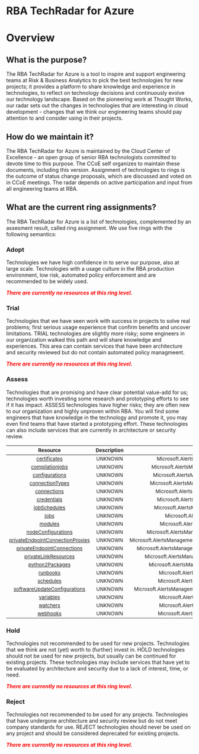 
RBA TechRadar for Azure
=======================

# Overview

## What is the purpose?


The RBA TechRadar for Azure is a tool to inspire and support engineering teams at Risk & Business Analytics to pick the best technologies for new projects; it provides a platform to share knowledge and experience in technologies, to reflect on technology decisions and continuously evolve our technology landscape.  Based on the pioneering work at Thought Works, our radar sets out the changes in technologies that are interesting in cloud development - changes that we think our engineering teams should pay attention to and consider using in their projects.
## How do we maintain it?


The RBA TechRadar for Azure is maintained by the Cloud Center of Excellence - an open group of senior RBA technologists committed to devote time to this purpose.  The CCoE self organizes to maintain these documents, including this version.  Assignment of technologies to rings is the outcome of status change proposals, which are discussed and voted on in CCoE meetings.  The radar depends on active participation and input from all engineering teams at RBA.
## What are the current ring assignments?


The RBA TechRadar for Azure is a list of technologies, complemented by an assesment result, called ring assignment.  We use five rings with the following semantics:
### Adopt


Technologies we have high confidence in to serve our purpose, also at large scale.  Technologies with a usage culture in the RBA production environment, low risk, automated policy enforcement and are recommended to be widely used.  
  
***<font color="red"> There are currently no resources at this ring level. </font>***
### Trial


Technologies that we have seen work with success in projects to solve real problems;  first serious usage experience that confirm benefits and uncover limitations.  TRIAL technologies are slightly more risky; some engineers in our organization walked this path and will share knowledge and experiences.  This area can contain services that have been architecture and security reviewed but do not contain automated policy managmeent.  
  
***<font color="red"> There are currently no resources at this ring level. </font>***
### Assess


Technologies that are promising and have clear potential value-add for us; technologies worth investing some research and prototyping efforts to see if it has impact.  ASSESS technologies have higher risks;  they are often new to our organization and highly unproven within RBA.  You will find some engineers that have knowledge in the technology and promote it, you may even find teams that have started a prototyping effort.  These technologies can also include services that are currently in architecture or security review.  

|<sub>Resource</sub>|<sub>Description</sub>|<sub>Path</sub>|<sub>Status</sub>|
| :---: | :---: | :---: | :---: |
|<sub>[certificates](https://github.com/openrba/python-azure-techradar/tree/master/Microsoft.AlertsManagement/automationAccounts/certificates)</sub>|<sub>UNKNOWN</sub>|<sub>Microsoft.AlertsManagement/automationAccounts/certificates</sub>|<sub>ASSESS</sub>|
|<sub>[compilationjobs](https://github.com/openrba/python-azure-techradar/tree/master/Microsoft.AlertsManagement/automationAccounts/compilationjobs)</sub>|<sub>UNKNOWN</sub>|<sub>Microsoft.AlertsManagement/automationAccounts/compilationjobs</sub>|<sub>ASSESS</sub>|
|<sub>[configurations](https://github.com/openrba/python-azure-techradar/tree/master/Microsoft.AlertsManagement/automationAccounts/configurations)</sub>|<sub>UNKNOWN</sub>|<sub>Microsoft.AlertsManagement/automationAccounts/configurations</sub>|<sub>ASSESS</sub>|
|<sub>[connectionTypes](https://github.com/openrba/python-azure-techradar/tree/master/Microsoft.AlertsManagement/automationAccounts/connectionTypes)</sub>|<sub>UNKNOWN</sub>|<sub>Microsoft.AlertsManagement/automationAccounts/connectionTypes</sub>|<sub>ASSESS</sub>|
|<sub>[connections](https://github.com/openrba/python-azure-techradar/tree/master/Microsoft.AlertsManagement/automationAccounts/connections)</sub>|<sub>UNKNOWN</sub>|<sub>Microsoft.AlertsManagement/automationAccounts/connections</sub>|<sub>ASSESS</sub>|
|<sub>[credentials](https://github.com/openrba/python-azure-techradar/tree/master/Microsoft.AlertsManagement/automationAccounts/credentials)</sub>|<sub>UNKNOWN</sub>|<sub>Microsoft.AlertsManagement/automationAccounts/credentials</sub>|<sub>ASSESS</sub>|
|<sub>[jobSchedules](https://github.com/openrba/python-azure-techradar/tree/master/Microsoft.AlertsManagement/automationAccounts/jobSchedules)</sub>|<sub>UNKNOWN</sub>|<sub>Microsoft.AlertsManagement/automationAccounts/jobSchedules</sub>|<sub>ASSESS</sub>|
|<sub>[jobs](https://github.com/openrba/python-azure-techradar/tree/master/Microsoft.AlertsManagement/automationAccounts/jobs)</sub>|<sub>UNKNOWN</sub>|<sub>Microsoft.AlertsManagement/automationAccounts/jobs</sub>|<sub>ASSESS</sub>|
|<sub>[modules](https://github.com/openrba/python-azure-techradar/tree/master/Microsoft.AlertsManagement/automationAccounts/modules)</sub>|<sub>UNKNOWN</sub>|<sub>Microsoft.AlertsManagement/automationAccounts/modules</sub>|<sub>ASSESS</sub>|
|<sub>[nodeConfigurations](https://github.com/openrba/python-azure-techradar/tree/master/Microsoft.AlertsManagement/automationAccounts/nodeConfigurations)</sub>|<sub>UNKNOWN</sub>|<sub>Microsoft.AlertsManagement/automationAccounts/nodeConfigurations</sub>|<sub>ASSESS</sub>|
|<sub>[privateEndpointConnectionProxies](https://github.com/openrba/python-azure-techradar/tree/master/Microsoft.AlertsManagement/automationAccounts/privateEndpointConnectionProxies)</sub>|<sub>UNKNOWN</sub>|<sub>Microsoft.AlertsManagement/automationAccounts/privateEndpointConnectionProxies</sub>|<sub>ASSESS</sub>|
|<sub>[privateEndpointConnections](https://github.com/openrba/python-azure-techradar/tree/master/Microsoft.AlertsManagement/automationAccounts/privateEndpointConnections)</sub>|<sub>UNKNOWN</sub>|<sub>Microsoft.AlertsManagement/automationAccounts/privateEndpointConnections</sub>|<sub>ASSESS</sub>|
|<sub>[privateLinkResources](https://github.com/openrba/python-azure-techradar/tree/master/Microsoft.AlertsManagement/automationAccounts/privateLinkResources)</sub>|<sub>UNKNOWN</sub>|<sub>Microsoft.AlertsManagement/automationAccounts/privateLinkResources</sub>|<sub>ASSESS</sub>|
|<sub>[python2Packages](https://github.com/openrba/python-azure-techradar/tree/master/Microsoft.AlertsManagement/automationAccounts/python2Packages)</sub>|<sub>UNKNOWN</sub>|<sub>Microsoft.AlertsManagement/automationAccounts/python2Packages</sub>|<sub>ASSESS</sub>|
|<sub>[runbooks](https://github.com/openrba/python-azure-techradar/tree/master/Microsoft.AlertsManagement/automationAccounts/runbooks)</sub>|<sub>UNKNOWN</sub>|<sub>Microsoft.AlertsManagement/automationAccounts/runbooks</sub>|<sub>ASSESS</sub>|
|<sub>[schedules](https://github.com/openrba/python-azure-techradar/tree/master/Microsoft.AlertsManagement/automationAccounts/schedules)</sub>|<sub>UNKNOWN</sub>|<sub>Microsoft.AlertsManagement/automationAccounts/schedules</sub>|<sub>ASSESS</sub>|
|<sub>[softwareUpdateConfigurations](https://github.com/openrba/python-azure-techradar/tree/master/Microsoft.AlertsManagement/automationAccounts/softwareUpdateConfigurations)</sub>|<sub>UNKNOWN</sub>|<sub>Microsoft.AlertsManagement/automationAccounts/softwareUpdateConfigurations</sub>|<sub>ASSESS</sub>|
|<sub>[variables](https://github.com/openrba/python-azure-techradar/tree/master/Microsoft.AlertsManagement/automationAccounts/variables)</sub>|<sub>UNKNOWN</sub>|<sub>Microsoft.AlertsManagement/automationAccounts/variables</sub>|<sub>ASSESS</sub>|
|<sub>[watchers](https://github.com/openrba/python-azure-techradar/tree/master/Microsoft.AlertsManagement/automationAccounts/watchers)</sub>|<sub>UNKNOWN</sub>|<sub>Microsoft.AlertsManagement/automationAccounts/watchers</sub>|<sub>ASSESS</sub>|
|<sub>[webhooks](https://github.com/openrba/python-azure-techradar/tree/master/Microsoft.AlertsManagement/automationAccounts/webhooks)</sub>|<sub>UNKNOWN</sub>|<sub>Microsoft.AlertsManagement/automationAccounts/webhooks</sub>|<sub>ASSESS</sub>|

### Hold


Technologies not recommended to be used for new projects. Technologies that we think are not (yet) worth to (further) invest in.  HOLD technologies should not be used for new projects, but usually can be continued for existing projects.  These technologies may include services that have yet to be evaluated by architecture and security due to a lack of interest, time, or need.  
  
***<font color="red"> There are currently no resources at this ring level. </font>***
### Reject


Technologies not recommended to be used for any projects. Technologies that have undergone architecture and security review but do not meet company standards for use.  REJECT technologies should never be used on any project and should be considered deprecated for existing projects.  
  
***<font color="red"> There are currently no resources at this ring level. </font>***